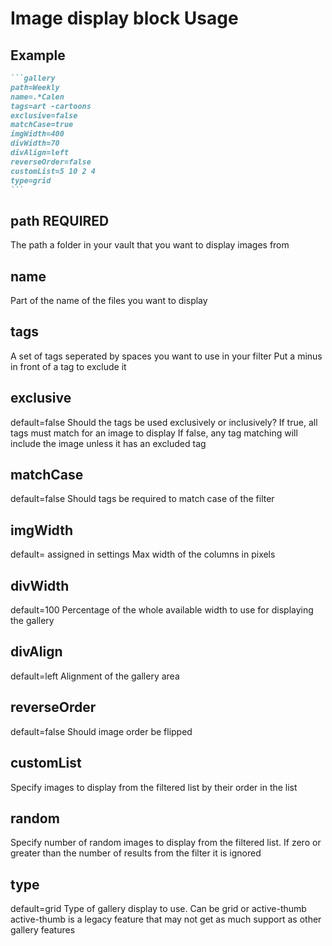 # Image display block Usage

## Example

````markdown
```gallery
path=Weekly
name=.*Calen
tags=art -cartoons
exclusive=false
matchCase=true
imgWidth=400
divWidth=70
divAlign=left
reverseOrder=false
customList=5 10 2 4
type=grid
```
````

## path REQUIRED
The path a folder in your vault that you want to display images from
## name 
Part of the name of the files you want to display
## tags
A set of tags seperated by spaces you want to use in your filter
Put a minus in front of a tag to exclude it
## exclusive
default=false
Should the tags be used exclusively or inclusively? 
If true, all tags must match for an image to display
If false, any tag matching will include the image unless it has an excluded tag
## matchCase
default=false
Should tags be required to match case of the filter
## imgWidth
default= assigned in settings
Max width of the columns in pixels
## divWidth
default=100
Percentage of the whole available width to use for displaying the gallery
## divAlign
default=left
Alignment of the gallery area
## reverseOrder
default=false
Should image order be flipped
## customList
Specify images to display from the filtered list by their order in the list
## random
Specify number of random images to display from the filtered list. If zero or greater than the number of results from the filter it is ignored
## type
default=grid
Type of gallery display to use. Can be grid or active-thumb
active-thumb is a legacy feature that may not get as much support as other gallery features